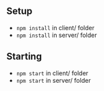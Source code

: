 ## Setup
- `npm install` in client/ folder
- `npm install` in server/ folder

## Starting
- `npm start` in client/ folder
- `npm start` in server/ folder